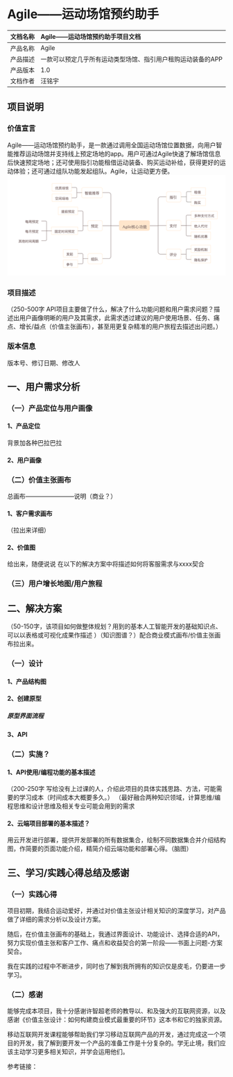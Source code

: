 # Agile——运动场馆预约助手
|文档名称|Agile——运动场馆预约助手项目文档|
|----|:----|
|产品名称|Agile|
|产品描述|一款可以预定几乎所有运动类型场馆、指引用户租购运动装备的APP|
|产品版本|1.0|
|文档作者|汪铭宇|
## 项目说明

### 价值宣言
Agile——运动场馆预约助手，是一款通过调用全国运动场馆位置数据，向用户智能推荐运动场馆并支持线上预定场地的app。用户可通过Agile快速了解场馆信息后快速预定场地；还可使用指引功能租借运动装备、购买运动补给，获得更好的运动体验；还可通过组队功能发起组队。Agile，让运动更方便。
![产品核心功能结构图](img/核心功能结构图.png)
### 项目描述
（250-500字 API项目主要做了什么，解决了什么功能问题和用户需求问题？描述出用户画像明晰的用户及其需求，此需求透过建议的用户使用场景、任务、痛点、增长/益点（价值主张画布），甚至用更复杂精准的用户旅程去描述出问题。）
### 版本信息
版本号、修订日期、修改人

## 一、用户需求分析
### （一）产品定位与用户画像
#### 1、产品定位
背景加各种巴拉巴拉
#### 2、用户画像
### （二）价值主张画布
总画布————————说明（商业？）
#### 1、客户需求画布
（拉出来详细）
#### 2、价值图
给出来，随便说说
在以下的解决方案中将描述如何将客服需求与xxxx契合
### （三）用户增长地图/用户旅程

## 二、解决方案
（50-150字，该项目如何做整体规划？用到的基本人工智能开发的基础知识点、可以以表格或可视化成果作描述
）（知识图谱？）配合商业模式画布/价值主张画布拉出来。
### （一）设计
#### 1、产品结构图
#### 2、创建原型
##### 原型界面流程
#### 3、API
### （二）实施？
#### 1、API使用/编程功能的基本描述
（200-250字 写给没有上过课的人，介绍此项目的具体实践思路、方法，可能需要的学习成本（时间成本大概要多久。）
（最好融合两种知识领域，计算思维/编程思维和设计思维及相关专业可能会用到的需求
#### 2、云端项目部署的基本描述？
用云开发进行部署，提供开发部署的所有数据集合，绘制不同数据集合并介绍结构图，作简要的页面功能介绍，精简介绍云端功能和部署心得。（脑图）


## 三、学习/实践心得总结及感谢
### （一）实践心得
项目初期，我结合运动爱好，并通过对价值主张设计相关知识的深度学习，对产品做了详细的需求分析以及设计方案。

随后，在价值主张画布的基础上，我通过界面设计、功能设计、选择合适的API，努力实现价值主张和客户工作、痛点和收益契合的第一阶段——书面上问题-方案契合。

我在实践的过程中不断进步，同时也了解到我所拥有的知识仅是皮毛，仍要进一步学习。
### （二）感谢
能够完成本项目，我十分感谢许智超老师的教导以、和及强大的互联网资源，以及感谢《价值主张设计：如何构建商业模式最重要的环节》这本书和它的独家资源。

移动互联网开发课程能够帮助我们学习移动互联网产品的开发，通过完成这一个项目的开发，我了解到要开发一个产品的准备工作是十分复杂的。学无止境，我们应该主动学习更多相关知识，并学会运用他们。

参考链接：

